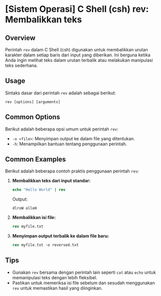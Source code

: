 # [Sistem Operasi] C Shell (csh) rev: Membalikkan teks

## Overview
Perintah `rev` dalam C Shell (csh) digunakan untuk membalikkan urutan karakter dalam setiap baris dari input yang diberikan. Ini berguna ketika Anda ingin melihat teks dalam urutan terbalik atau melakukan manipulasi teks sederhana.

## Usage
Sintaks dasar dari perintah `rev` adalah sebagai berikut:

```
rev [options] [arguments]
```

## Common Options
Berikut adalah beberapa opsi umum untuk perintah `rev`:

- `-o <file>`: Menyimpan output ke dalam file yang ditentukan.
- `-h`: Menampilkan bantuan tentang penggunaan perintah.

## Common Examples
Berikut adalah beberapa contoh praktis penggunaan perintah `rev`:

1. **Membalikkan teks dari input standar:**
   ```csh
   echo "Hello World" | rev
   ```
   Output:
   ```
   dlroW olleH
   ```

2. **Membalikkan isi file:**
   ```csh
   rev myfile.txt
   ```

3. **Menyimpan output terbalik ke dalam file baru:**
   ```csh
   rev myfile.txt -o reversed.txt
   ```

## Tips
- Gunakan `rev` bersama dengan perintah lain seperti `cat` atau `echo` untuk memanipulasi teks dengan lebih fleksibel.
- Pastikan untuk memeriksa isi file sebelum dan sesudah menggunakan `rev` untuk memastikan hasil yang diinginkan.
